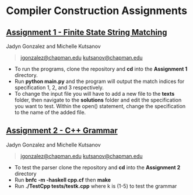 # Compiler Construction Assignments
## [Assignment 1 - Finite State String Matching](https://github.com/jgonz100/CPSC402/tree/master/Assignment%201)
Jadyn Gonzalez and Michelle Kutsanov
> jgonzalez@chapman.edu kutsanov@chapman.edu
- To run the programs, clone the repository and **cd** into the **Assignment 1** directory.
- Run **python main.py** and the program will output the match indices for specification 1, 2, and 3 respectively.
- To change the input file you will have to add a new file to the **texts** folder, then navigate to the **solutions** folder and edit the specification you want to test. Within the open() statement, change the specification to the name of the added file.

## [Assignment 2 - C++ Grammar](https://github.com/jgonz100/CPSC402/tree/master/Assignment2)
Jadyn Gonzalez and Michelle Kutsanov
> jgonzalez@chapman.edu kutsanov@chapman.edu
- To test the parser clone the repository and **cd** into the **Assignment 2** directory
- Run **bnfc -m -haskell cpp.cf** then **make**
- Run **./TestCpp tests/testk.cpp** where k is (1-5) to test the grammar
